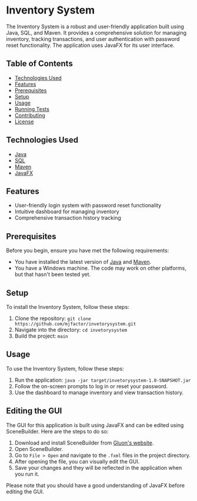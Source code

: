 # Inventory System

The Inventory System is a robust and user-friendly application built using Java, SQL, and Maven. It provides a comprehensive solution for managing inventory, tracking transactions, and user authentication with password reset functionality. The application uses JavaFX for its user interface.

## Table of Contents

- [Technologies Used](#technologies-used)
- [Features](#features)
- [Prerequisites](#prerequisites)
- [Setup](#setup)
- [Usage](#usage)
- [Running Tests](#running-tests)
- [Contributing](#contributing)
- [License](#license)

## Technologies Used

- [Java](https://www.java.com/)
- [SQL](https://www.mysql.com/)
- [Maven](https://maven.apache.org/)
- [JavaFX](https://openjfx.io/)

## Features

- User-friendly login system with password reset functionality
- Intuitive dashboard for managing inventory
- Comprehensive transaction history tracking

## Prerequisites

Before you begin, ensure you have met the following requirements:

- You have installed the latest version of [Java](https://www.java.com/) and [Maven](https://maven.apache.org/).
- You have a Windows machine. The code may work on other platforms, but that hasn't been tested yet.

## Setup

To install the Inventory System, follow these steps:

1. Clone the repository: `git clone https://github.com/mjfactor/invetorysystem.git`
2. Navigate into the directory: `cd invetorysystem`
3. Build the project: `main`

## Usage

To use the Inventory System, follow these steps:

1. Run the application: `java -jar target/invetorysystem-1.0-SNAPSHOT.jar`
2. Follow the on-screen prompts to log in or reset your password.
3. Use the dashboard to manage inventory and view transaction history.

## Editing the GUI

The GUI for this application is built using JavaFX and can be edited using SceneBuilder. Here are the steps to do so:

1. Download and install SceneBuilder from [Gluon's website](https://gluonhq.com/products/scene-builder/).
2. Open SceneBuilder.
3. Go to `File > Open` and navigate to the `.fxml` files in the project directory.
4. After opening the file, you can visually edit the GUI.
5. Save your changes and they will be reflected in the application when you run it.

Please note that you should have a good understanding of JavaFX before editing the GUI.